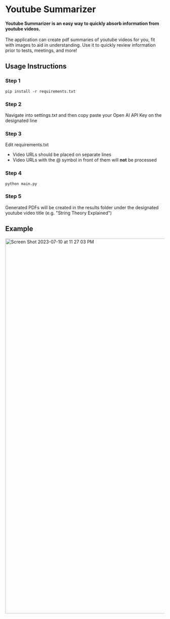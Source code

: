 # Youtube Summarizer
**Youtube Summarizer is an easy way to quickly absorb information from youtube videos.** <br><br>
The application can create pdf summaries of youtube videos for you, fit with images to aid in understanding. Use it to quickly review information prior to tests, meetings, and more!
## Usage Instructions
### Step 1
```pip install -r requirements.txt```
### Step 2
Navigate into settings.txt and then copy paste your Open AI API Key on the designated line
### Step 3
Edit requirements.txt
- Video URLs should be placed on separate lines
- Video URLs with the @ symbol in front of them will **not** be processed
### Step 4
```python main.py```
### Step 5
Generated PDFs will be created in the results folder under the designated youtube video title (e.g. "String Theory Explained")
## Example
<img width="1182" alt="Screen Shot 2023-07-10 at 11 27 03 PM" src="https://github.com/AgarwalAarush/yt-summarizer/blob/main/assets/Screenshot%202023-07-14%20at%205.02.28%20PM.png">